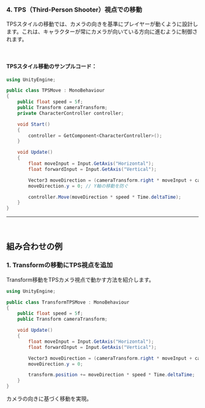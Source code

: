 
### 4. **TPS（Third-Person Shooter）視点での移動**
TPSスタイルの移動では、カメラの向きを基準にプレイヤーが動くように設計します。これは、キャラクターが常にカメラが向いている方向に進むように制御されます。

<br>

#### TPSスタイル移動のサンプルコード：
```csharp
using UnityEngine;

public class TPSMove : MonoBehaviour
{
    public float speed = 5f;
    public Transform cameraTransform;
    private CharacterController controller;

    void Start()
    {
        controller = GetComponent<CharacterController>();
    }

    void Update()
    {
        float moveInput = Input.GetAxis("Horizontal");
        float forwardInput = Input.GetAxis("Vertical");

        Vector3 moveDirection = (cameraTransform.right * moveInput + cameraTransform.forward * forwardInput).normalized;
        moveDirection.y = 0; // Y軸の移動を防ぐ

        controller.Move(moveDirection * speed * Time.deltaTime);
    }
}
```

---

<br>

## 組み合わせの例

### 1. **Transformの移動にTPS視点を追加**
Transform移動をTPSカメラ視点で動かす方法を紹介します。

```csharp
using UnityEngine;

public class TransformTPSMove : MonoBehaviour
{
    public float speed = 5f;
    public Transform cameraTransform;

    void Update()
    {
        float moveInput = Input.GetAxis("Horizontal");
        float forwardInput = Input.GetAxis("Vertical");

        Vector3 moveDirection = (cameraTransform.right * moveInput + cameraTransform.forward * forwardInput).normalized;
        moveDirection.y = 0;

        transform.position += moveDirection * speed * Time.deltaTime;
    }
}
```


カメラの向きに基づく移動を実現。
